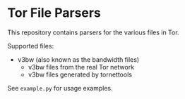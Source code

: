 # Tor File Parsers
This repository contains parsers for the various files in Tor.

Supported files:
* v3bw (also known as the bandwidth files)
  * v3bw files from the real Tor network
  * v3bw files generated by tornettools

See `example.py` for usage examples.
